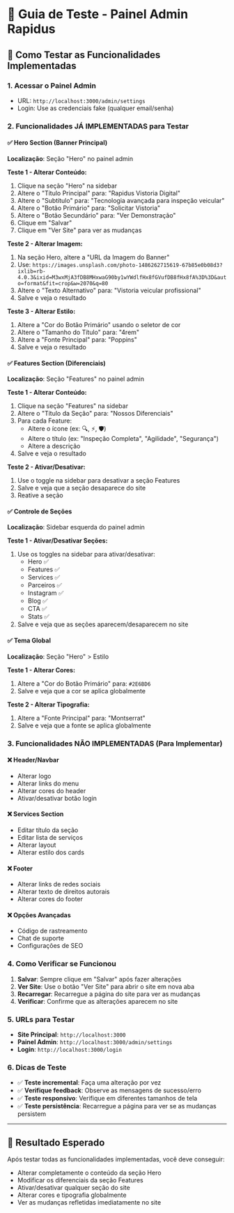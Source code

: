 # 🧪 Guia de Teste - Painel Admin Rapidus

## 🚀 **Como Testar as Funcionalidades Implementadas**

### **1. Acessar o Painel Admin**
- URL: `http://localhost:3000/admin/settings`
- Login: Use as credenciais fake (qualquer email/senha)

### **2. Funcionalidades JÁ IMPLEMENTADAS para Testar**

#### ✅ **Hero Section (Banner Principal)**
**Localização**: Seção "Hero" no painel admin

**Teste 1 - Alterar Conteúdo:**
1. Clique na seção "Hero" na sidebar
2. Altere o "Título Principal" para: "Rapidus Vistoria Digital"
3. Altere o "Subtítulo" para: "Tecnologia avançada para inspeção veicular"
4. Altere o "Botão Primário" para: "Solicitar Vistoria"
5. Altere o "Botão Secundário" para: "Ver Demonstração"
6. Clique em "Salvar"
7. Clique em "Ver Site" para ver as mudanças

**Teste 2 - Alterar Imagem:**
1. Na seção Hero, altere a "URL da Imagem do Banner"
2. Use: `https://images.unsplash.com/photo-1486262715619-67b85e0b08d3?ixlib=rb-4.0.3&ixid=M3wxMjA3fDB8MHxwaG90by1wYWdlfHx8fGVufDB8fHx8fA%3D%3D&auto=format&fit=crop&w=2070&q=80`
3. Altere o "Texto Alternativo" para: "Vistoria veicular profissional"
4. Salve e veja o resultado

**Teste 3 - Alterar Estilo:**
1. Altere a "Cor do Botão Primário" usando o seletor de cor
2. Altere o "Tamanho do Título" para: "4rem"
3. Altere a "Fonte Principal" para: "Poppins"
4. Salve e veja o resultado

#### ✅ **Features Section (Diferenciais)**
**Localização**: Seção "Features" no painel admin

**Teste 1 - Alterar Conteúdo:**
1. Clique na seção "Features" na sidebar
2. Altere o "Título da Seção" para: "Nossos Diferenciais"
3. Para cada Feature:
   - Altere o ícone (ex: 🔍, ⚡, 🛡️)
   - Altere o título (ex: "Inspeção Completa", "Agilidade", "Segurança")
   - Altere a descrição
4. Salve e veja o resultado

**Teste 2 - Ativar/Desativar:**
1. Use o toggle na sidebar para desativar a seção Features
2. Salve e veja que a seção desaparece do site
3. Reative a seção

#### ✅ **Controle de Seções**
**Localização**: Sidebar esquerda do painel admin

**Teste 1 - Ativar/Desativar Seções:**
1. Use os toggles na sidebar para ativar/desativar:
   - Hero ✅
   - Features ✅
   - Services ✅
   - Parceiros ✅
   - Instagram ✅
   - Blog ✅
   - CTA ✅
   - Stats ✅
2. Salve e veja que as seções aparecem/desaparecem no site

#### ✅ **Tema Global**
**Localização**: Seção "Hero" > Estilo

**Teste 1 - Alterar Cores:**
1. Altere a "Cor do Botão Primário" para: `#2E6BD6`
2. Salve e veja que a cor se aplica globalmente

**Teste 2 - Alterar Tipografia:**
1. Altere a "Fonte Principal" para: "Montserrat"
2. Salve e veja que a fonte se aplica globalmente

### **3. Funcionalidades NÃO IMPLEMENTADAS (Para Implementar)**

#### ❌ **Header/Navbar**
- Alterar logo
- Alterar links do menu
- Alterar cores do header
- Ativar/desativar botão login

#### ❌ **Services Section**
- Editar título da seção
- Editar lista de serviços
- Alterar layout
- Alterar estilo dos cards

#### ❌ **Footer**
- Alterar links de redes sociais
- Alterar texto de direitos autorais
- Alterar cores do footer

#### ❌ **Opções Avançadas**
- Código de rastreamento
- Chat de suporte
- Configurações de SEO

### **4. Como Verificar se Funcionou**

1. **Salvar**: Sempre clique em "Salvar" após fazer alterações
2. **Ver Site**: Use o botão "Ver Site" para abrir o site em nova aba
3. **Recarregar**: Recarregue a página do site para ver as mudanças
4. **Verificar**: Confirme que as alterações aparecem no site

### **5. URLs para Testar**

- **Site Principal**: `http://localhost:3000`
- **Painel Admin**: `http://localhost:3000/admin/settings`
- **Login**: `http://localhost:3000/login`

### **6. Dicas de Teste**

- ✅ **Teste incremental**: Faça uma alteração por vez
- ✅ **Verifique feedback**: Observe as mensagens de sucesso/erro
- ✅ **Teste responsivo**: Verifique em diferentes tamanhos de tela
- ✅ **Teste persistência**: Recarregue a página para ver se as mudanças persistem

---

## 🎯 **Resultado Esperado**

Após testar todas as funcionalidades implementadas, você deve conseguir:
- Alterar completamente o conteúdo da seção Hero
- Modificar os diferenciais da seção Features
- Ativar/desativar qualquer seção do site
- Alterar cores e tipografia globalmente
- Ver as mudanças refletidas imediatamente no site
